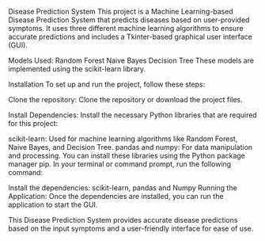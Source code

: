 Disease Prediction System
This project is a Machine Learning-based Disease Prediction System that predicts diseases based on user-provided symptoms. It uses three different machine learning algorithms to ensure accurate predictions and includes a Tkinter-based graphical user interface (GUI).

Models Used:
Random Forest
Naive Bayes
Decision Tree
These models are implemented using the scikit-learn library.

Installation
To set up and run the project, follow these steps:

Clone the repository:
Clone the repository or download the project files.

Install Dependencies:
Install the necessary Python libraries that are required for this project:

scikit-learn: Used for machine learning algorithms like Random Forest, Naive Bayes, and Decision Tree.
pandas and numpy: For data manipulation and processing.
You can install these libraries using the Python package manager pip. In your terminal or command prompt, run the following command:

Install the dependencies:
scikit-learn, pandas and Numpy
Running the Application:
Once the dependencies are installed, you can run the application to start the GUI.

This Disease Prediction System provides accurate disease predictions based on the input symptoms and a user-friendly interface for ease of use.
